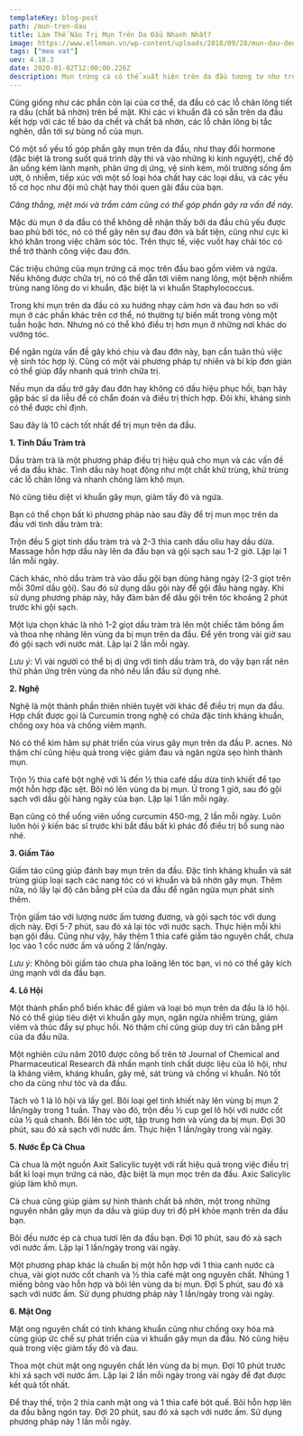 ```yaml
---
templateKey: blog-post
path: /mun-tren-dau
title: Làm Thế Nào Trị Mụn Trên Da Đầu Nhanh Nhất?
image: https://www.elleman.vn/wp-content/uploads/2018/09/28/mun-dau-den-elle-man.png
tags: ["meo vat"]
uev: 4.18.3
date: 2020-01-02T12:00:00.226Z
description: Mụn trứng cá có thể xuất hiện trên da đầu tương tự như trên mặt hay các vực khác của cơ thể. Mụn mọc trên đầu quả thực gây khó chịu cho rất nhiều người.
---
```


Cũng giống như các phần còn lại của cơ thể, da đầu có các lỗ chân lông tiết ra dầu (chất bã nhờn) trên bề mặt. Khi các vi khuẩn đã có sẵn trên da đầu kết hợp với các tế bào da chết và chất bã nhờn, các lỗ chân lông bị tắc nghẽn, dẫn tới sự bùng nổ của mụn.

Có một số yếu tố góp phần gây mụn trên da đầu, như thay đổi hormone (đặc biệt là trong suốt quá trình dậy thì và vào những kì kinh nguyệt), chế độ ăn uống kém lành mạnh, phản ứng dị ứng, vệ sinh kém, môi trường sống ẩm ướt, ô nhiễm, tiếp xúc với một số loại hóa chất hay các loại dầu, và các yếu tố cơ học như đội mũ chật hay thói quen gãi đầu của bạn.

*Căng thẳng, mệt mỏi và trầm cảm cũng có thể góp phần gây ra vấn đề này.*

Mặc dù mụn ở da đầu có thể không dễ nhận thấy bởi da đầu chủ yếu được bao phủ bởi tóc, nó có thể gây nên sự đau đớn và bất tiện, cũng như cực kì khó khăn trong việc chăm sóc tóc. Trên thực tế, việc vuốt hay chải tóc có thể trở thành công việc đau đớn.

Các triệu chứng của mụn trứng cá mọc trên đầu bao gồm viêm và ngứa. Nếu không được chữa trị, nó có thể dẫn tới viêm nang lông, một bệnh nhiễm trùng nang lông do vi khuẩn, đặc biệt là vi khuẩn Staphylococcus.

Trong khi mụn trên da đầu có xu hướng nhạy cảm hơn và đau hơn so với mụn ở các phần khác trên cơ thể, nó thường tự biến mất trong vòng một tuần hoặc hơn. Nhưng nó có thể khó điều trị hơn mụn ở những nơi khác do vướng tóc.

Để ngăn ngừa vấn đề gây khó chịu và đau đớn này, bạn cần tuân thủ việc vệ sinh tóc hợp lý. Cũng có một vài phương pháp tự nhiên và bí kíp đơn giản có thể giúp đẩy nhanh quá trình chữa trị.

Nếu mụn da dầu trở gây đau đớn hay không có dấu hiệu phục hồi, bạn hãy gặp bác sĩ da liễu để có chẩn đoán và điều trị thích hợp. Đôi khi, kháng sinh có thể được chỉ định.

 Sau đây là 10 cách tốt nhất để trị mụn trên da đầu.

**1. Tinh Dầu Tràm trà**

Dầu tràm trà là một phương pháp điều trị hiệu quả cho mụn và các vấn đề về da đầu khác. Tinh dầu này hoạt động như một chất khử trùng, khử trùng các lỗ chân lông và nhanh chóng làm khô mụn.

Nó cũng tiêu diệt vi khuẩn gây mụn, giảm tấy đỏ và ngứa.

Bạn có thể chọn bất kì phương pháp nào sau đây để trị mun mọc trên da đầu với tinh dầu tràm trà:

Trộn đều 5 giọt tinh dầu tràm trà và 2-3 thìa canh dầu oliu hay dầu dừa. Massage hỗn hợp dầu này lên da đầu bạn và gội sạch sau 1-2 giờ. Lặp lại 1 lần mỗi ngày.

Cách khác, nhỏ dầu tràm trà vào dầu gội bạn dùng hàng ngày (2-3 giọt trên mỗi 30ml dầu gội). Sau đó sử dụng dầu gội này để gội đầu hàng ngày. Khi sử dụng phương pháp này, hãy đảm bản để dầu gội trên tóc khoảng 2 phút trước khi gội sạch.

Một lựa chọn khác là nhỏ 1-2 giọt dầu tràm trà lên một chiếc tăm bông ẩm và thoa nhẹ nhàng lên vùng da bị mụn trên da đầu. Để yên trong vài giờ sau đó gội sạch với nước mát. Lặp lại 2 lần mỗi ngày.

*Lưu ý:* Vì vài người có thể bị dị ứng với tinh dầu tràm trà, do vậy bạn rất nên thử phản ứng trên vùng da nhỏ nếu lần đầu sử dụng nhé.

**2. Nghệ**

Nghệ là một thành phần thiên nhiên tuyệt vời khác để điều trị mụn da đầu. Hợp chất được gọi là Curcumin trong nghệ có chứa đặc tính kháng khuẩn, chống oxy hóa và chống viêm mạnh.

Nó có thể kìm hãm sự phát triển của virus gây mụn trên da đầu P. acnes. Nó thậm chí cũng hiệu quả trong việc giảm đau và ngăn ngừa sẹo hình thành mụn.

Trộn ½ thìa café bột nghệ với ¼ đến ½ thìa café dầu dừa tinh khiết để tạo một hỗn hợp đặc sệt. Bôi nó lên vùng da bị mụn. Ủ trong 1 giờ, sau đó gội sạch với dầu gội hàng ngày của bạn. Lặp lại 1 lần mỗi ngày.

Bạn cũng có thể uống viên uống curcumin 450-mg, 2 lần mỗi ngày. Luôn luôn hỏi ý kiến bác sĩ trước khi bắt đầu bất kì phác đồ điều trị bổ sung nào nhé.

**3. Giấm Táo**

Giấm táo cũng giúp đánh bay mụn trên da đầu. Đặc tính kháng khuẩn và sát trùng giúp loại sạch các nang tóc có vi khuẩn và bã nhờn gây mụn. Thêm nữa, nó lấy lại độ cân bằng pH của da đầu để ngăn ngừa mụn phát sinh thêm.

Trộn giấm táo với lượng nước ấm tương đương, và gội sạch tóc với dung dịch này. Đợi 5-7 phút, sau đó xả lại tóc với nước sạch. Thực hiện mỗi khi bạn gội đầu.
Cũng như vậy, hãy thêm 1 thìa café giấm táo nguyên chất, chưa lọc vào 1 cốc nước ấm và uống 2 lần/ngày.

*Lưu ý:* Không bôi giấm táo chưa pha loãng lên tóc bạn, vì nó có thể gây kích ứng mạnh với da đầu bạn.

**4. Lô Hội**

Một thành phần phổ biến khác để giảm và loại bỏ mụn trên da đầu là lô hội. Nó có thể giúp tiêu diệt vi khuẩn gây mụn, ngăn ngừa nhiễm trùng, giảm viêm và thúc đẩy sự phục hồi. Nó thậm chí cũng giúp duy trì cân bằng pH của da đầu nữa.

Một nghiên cứu năm 2010 được công bố trên tờ Journal of Chemical and Pharmaceutical Research đã nhấn mạnh tính chất dược liệu của lô hội, như là kháng viêm, kháng khuẩn, gây mê, sát trùng và chống vi khuẩn. Nó tốt cho da cũng như tóc và da đầu.

Tách vỏ 1 lá lô hội và lấy gel. Bôi loại gel tinh khiết này lên vùng bị mụn 2 lần/ngày trong 1 tuần.
Thay vào đó, trộn đều ½ cup gel lô hội với nước cốt của ½ quả chanh. Bôi lên tóc ướt, tập trung hơn và vùng da bị mụn. Đợi 30 phút, sau đó xả sạch với nước ấm. Thực hiện 1 lần/ngày trong vài ngày.

**5. Nước Ép Cà Chua**

Cà chua là một nguồn Axit Salicylic tuyệt với rất hiệu quả trong việc điều trị bất kì loại mụn trứng cá nào, đặc biệt là mụn mọc trên da đầu. Axic Salicylic giúp làm khô mụn.

Cà chua cũng giúp giảm sự hình thành chất bã nhờn, một trong những nguyên nhân gây mụn da dầu và giúp duy trì độ pH khỏe mạnh trên da đầu bạn.

Bôi đều nước ép cà chua tươi lên da đầu bạn. Đợi 10 phút, sau đó xả sạch với nước ấm. Lặp lại 1 lần/ngày trong vài ngày.

Một phương pháp khác là chuẩn bị một hỗn hợp với 1 thìa canh nước cà chua, vài giọt nước cốt chanh và ½ thìa café mật ong nguyên chất. Nhúng 1 miếng bông vào hỗn hợp và bôi lên vùng da bị mụn. Đợi 5 phút, sau đó xả sạch với nước ấm. Sử dụng phương pháp này 1 lần/ngày trong vài ngày.

**6. Mật Ong**

Mật ong nguyên chất có tính kháng khuẩn cũng như chống oxy hóa mà cùng giúp ức chế sự phát triển của vi khuẩn gây mụn da đầu. Nó cũng hiệu quả trong việc giảm tấy đỏ và đau.

Thoa một chút mật ong nguyên chất lên vùng da bị mụn. Đợi 10 phút trước khi xả sạch với nước ấm. Lặp lại 2 lần mỗi ngày trong vài ngày để đạt được kết quả tốt nhất.

Để thay thế, trộn 2 thìa canh mật ong và 1 thìa café bột quế. Bôi hỗn hợp lên da đầu bằng ngón tay. Đợi 20 phút, sau đó xả sạch với nước ấm. Sử dụng phương pháp này 1 lần mỗi ngày.